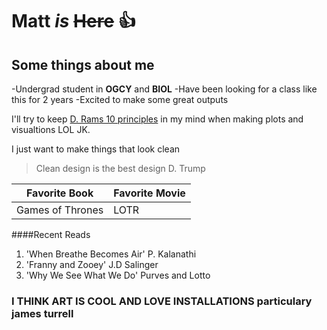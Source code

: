 
# Matt *is* ~~Here~~ :thumbsup:

## Some things about me

-Undergrad student in **OGCY** and **BIOL** 
-Have been looking for a class like this for 2 years
-Excited to make some great outputs 


 I'll try to keep [D. Rams 10 principles](http://www.archdaily.com/198583/dieter-rams-10-principles-of-%25e2%2580%259cgood-design%25e2%2580%259d) in my mind when making plots and visualtions LOL JK. 
 
I just want to make things that look clean

> Clean design is the best design D. Trump

|    Favorite Book     | Favorite Movie  |
|----------------------|-----------------|
| Games of Thrones     | LOTR

####Recent Reads


1. 'When Breathe Becomes Air' P. Kalanathi 
2. 'Franny and Zooey' J.D Salinger
3. 'Why We See What We Do' Purves and Lotto  
 

### I THINK ART IS COOL AND LOVE INSTALLATIONS particulary james turrell

